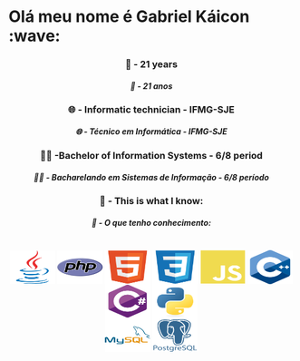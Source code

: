 <h1>Olá meu nome é Gabriel Káicon :wave:</h1>
<div align="center">
	<h3 >🗿 - 21 years</h3>
	<h5>🗿 - 21 anos</h5>
	<h3>🌐 - Informatic technician - IFMG-SJE</h3>
	<h5>🌐 - Técnico em Informática - IFMG-SJE</h5>
	<h3>👨‍💻 -Bachelor of Information Systems - 6/8 period</h3>
	<h5>👨‍💻 - Bacharelando em Sistemas de Informação - 6/8 período</h5>
	<h3>🚀 - This is what I know:</h3>	
	<h5>🚀 - O que tenho conhecimento:</h5>
</div>

<div style="display: inline_block" align="center">
	<br>
  	<img align="center" alt="Java" height="60" width="80" src="https://raw.githubusercontent.com/devicons/devicon/master/icons/java/java-original.svg">
	<img align="center" alt="PHP" height="60" width="80" src="https://raw.githubusercontent.com/devicons/devicon/master/icons/php/php-original.svg">
  	<img align="center" alt="HTML 5" height="60" width="80" src="https://raw.githubusercontent.com/devicons/devicon/master/icons/html5/html5-original.svg">
  	<img align="center" alt="CSS" height="60" width="80" src="https://raw.githubusercontent.com/devicons/devicon/master/icons/css3/css3-original.svg">
	<img align="center" alt="Java Script" height="60" width="80" src="https://raw.githubusercontent.com/devicons/devicon/master/icons/javascript/javascript-plain.svg">
  	<img align="center" alt="C++" height="60" width="80" src="https://raw.githubusercontent.com/devicons/devicon/master/icons/cplusplus/cplusplus-original.svg">
	<img align="center" alt="C#" height="60" width="80" src="https://raw.githubusercontent.com/devicons/devicon/master/icons/csharp/csharp-original.svg">
 	<img align="center" alt="Python" height="60" width="80" src="https://raw.githubusercontent.com/devicons/devicon/master/icons/python/python-original.svg">
	<div></div>
  	<div>
		<img align="center" alt="MySQL" height="60" width="80" src="https://raw.githubusercontent.com/devicons/devicon/master/icons/mysql/mysql-original-wordmark.svg">
		<img align="center" alt="PostGreeSQL" height="60" width="80" src="https://raw.githubusercontent.com/devicons/devicon/master/icons/postgresql/postgresql-plain-wordmark.svg">
	</div>
</div>
